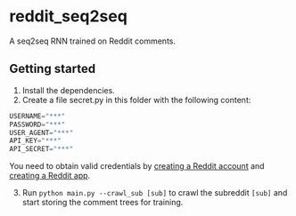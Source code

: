# reddit_seq2seq
A seq2seq RNN trained on Reddit comments.

## Getting started

1. Install the dependencies.
2. Create a file secret.py in this folder with the following content:
```python
USERNAME="***"
PASSWORD="***"
USER_AGENT="***"
API_KEY="***"
API_SECRET="***"
```
You need to obtain valid credentials by [creating a Reddit account](https://www.reddit.com/login) and
[creating a Reddit app](https://github.com/reddit-archive/reddit/wiki/OAuth2).

3. Run `python main.py --crawl_sub [sub]` to crawl the subreddit `[sub]` and start storing the comment trees for training.
